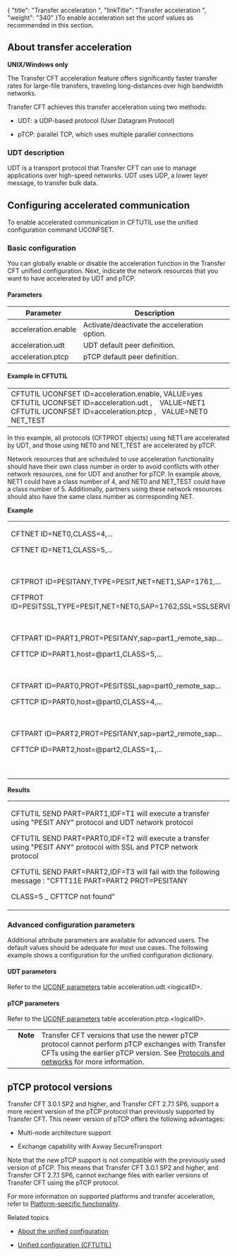 {
    "title": "Transfer acceleration ",
    "linkTitle": "Transfer acceleration ",
    "weight": "340"
}To enable acceleration set the uconf values as recommended in this section.

## About transfer acceleration

**UNIX/Windows only**

The Transfer CFT acceleration feature offers significantly faster transfer rates for large-file transfers, traveling long-distances over high bandwidth networks.

Transfer CFT achieves this transfer acceleration using two methods:

-   UDT: a UDP-based protocol (User Datagram Protocol)
-   pTCP: parallel TCP, which uses multiple parallel connections

### UDT description

UDT is a transport protocol that Transfer CFT can use to manage applications over high-speed networks. UDT uses UDP, a lower layer message, to transfer bulk data.

## Configuring accelerated communication

To enable accelerated communication in CFTUTIL use the unified configuration command UCONFSET.

### Basic configuration

You can globally enable or disable the acceleration function in the Transfer CFT unified configuration. Next, indicate the network resources that you want to have accelerated by UDT and pTCP.

#### Parameters

<table cellspacing="0">
   <col/>
   <col/>
   <thead>
      <tr>
         <th>Parameter</th>
         <th>Description</th>
      </tr>
   </thead>
   <tbody>
      <tr>
         <td>acceleration.enable         </td>
         <td>Activate/deactivate the acceleration option.         </td>
      </tr>
      <tr>
         <td>acceleration.udt         </td>
         <td>UDT default peer definition.         </td>
      </tr>
      <tr>
         <td>acceleration.ptcp         </td>
         <td>pTCP default peer definition.         </td>
      </tr>
   </tbody>
</table>

#### Example in CFTUTIL

<table cellspacing="0">
   <col/>
   <tbody>
      <tr>
         <td><span>CFTUTIL UCONFSET ID=acceleration.enable, VALUE=yes</span>
<br/><span>CFTUTIL UCONFSET ID=acceleration.udt   ,    VALUE=NET1</span>
<br/><span>CFTUTIL UCONFSET ID=acceleration.ptcp  ,   VALUE=NET0 NET_TEST</span>
         </td>
      </tr>
   </tbody>
</table>

In this example, all protocols (CFTPROT objects) using NET1 are accelerated by UDT, and those using NET0 and NET\_TEST are accelerated by pTCP.

Network resources that are scheduled to use acceleration functionality should have their own class number in order to avoid conflicts with other network resources, one for UDT and another for pTCP. In example above, NET1 could have a class number of 4, and NET0 and NET\_TEST could have a class number of 5. Additionally, partners using these network resources should also have the same class number as corresponding NET.

**Example**

<table cellspacing="0">
   <col/>
   <tbody>
      <tr>
         <td>
            <p>CFTNET ID=NET0,CLASS=4,...
</p>
            <p>CFTNET ID=NET1,CLASS=5,...
</p>
            <p> </p>
            <p>
CFTPROT ID=PESITANY,TYPE=PESIT,NET=NET1,SAP=1761,...
</p>
            <p>CFTPROT ID=PESITSSL,TYPE=PESIT,NET=NET0,SAP=1762,SSL=SSLSERVER,...

</p>
            <p> </p>
            <p>CFTPART ID=PART1,PROT=PESITANY,sap=part1_remote_sap... 
</p>
            <p>CFTTCP ID=PART1,host=@part1,CLASS=5,...

</p>
            <p> </p>
            <p>CFTPART ID=PART0,PROT=PESITSSL,sap=part0_remote_sap...
</p>
            <p>CFTTCP ID=PART0,host=@part0,CLASS=4,...

</p>
            <p> </p>
            <p>CFTPART ID=PART2,PROT=PESITANY,sap=part2_remote_sap...
</p>
            <p>CFTTCP ID=PART2,host=@part2,CLASS=1,...


</p>
            <p> </p>
         </td>
      </tr>
   </tbody>
</table>

**Results**

<table cellspacing="0">
   <col/>
   <tbody>
      <tr>
         <td>
            <p>CFTUTIL SEND PART=PART1,IDF=T1 will execute a transfer using "PESIT ANY" protocol and UDT network protocol
</p>
            <p>CFTUTIL SEND PART=PART0,IDF=T2 will execute a transfer using "PESIT ANY" protocol with SSL and PTCP network protocol
</p>
            <p>CFTUTIL SEND PART=PART2,IDF=T3 will fail with the following message : "CFTT11E PART=PART2 PROT=PESITANY </p>
            <p>CLASS=5 _ CFTTCP not found"</p>
         </td>
      </tr>
   </tbody>
</table>

### Advanced configuration parameters

Additional attribute parameters are available for advanced users. The default values should be adequate for most use cases. The following example shows a configuration for the unified configuration dictionary.

#### UDT parameters

Refer to the [UCONF parameters](../uconf_directory) table acceleration.udt.&lt;logicalID>.

#### pTCP parameters

Refer to the [UCONF parameters](../uconf_directory) table acceleration.ptcp.&lt;logicalID>.

<table cellpadding="0" cellspacing="0">
   <col/>
   <col/>
   <col/>
      <tr>
         <td valign="top">         </td>
         <td valign="top"><span><b>Note</b></span>
         </td>
         <td data-mc-autonum="&lt;b&gt;Note&lt;/b&gt;" valign="top"><span>Transfer CFT</span> versions that use the newer pTCP protocol cannot perform pTCP exchanges with  <span>Transfer CFT</span>s using the earlier pTCP version. See <a href="../uconf_protocols_and_networks">Protocols and networks</a> for more information.         </td>
      </tr>
</table>

## <span id="uconf_ptcp"></span>pTCP protocol versions

Transfer CFT 3.0.1 SP2 and higher, and Transfer CFT 2.7.1 SP6, support a more recent version of the pTCP protocol than previously supported by Transfer CFT. This newer version of pTCP offers the following advantages:

-   Multi-node architecture support
-   Exchange capability with Axway SecureTransport

Note that the new pTCP support is not compatible with the previously used version of pTCP. This means that Transfer CFT 3.0.1 SP2 and higher, and Transfer CFT 2.7.1 SP6, cannot exchange files with earlier versions of Transfer CFT using the pTCP protocol.

For more information on supported platforms and transfer acceleration, refer to [Platform-specific functionality](platform_specific_functionality.htm).

Related topics

-   [About the unified configuration](..//transfercft/admin_intro/uconf)
-   [Unified configuration (CFTUTIL)](../uconf_w_cftutil)
